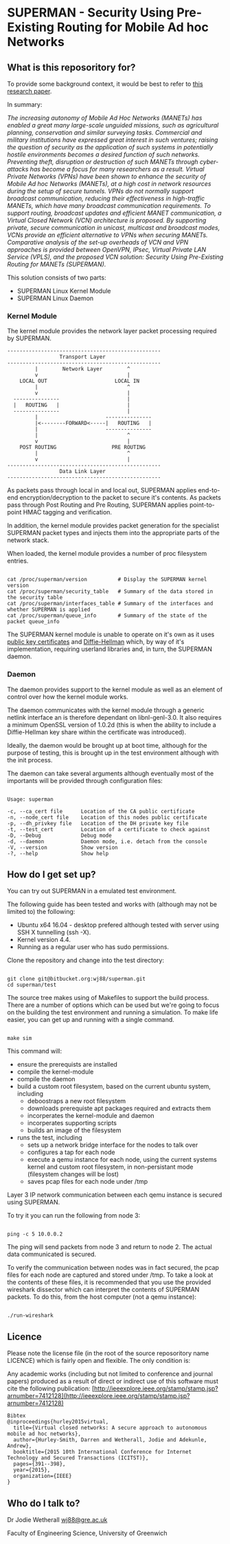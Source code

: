 # SUPERMAN - Security Using Pre-Existing Routing for Mobile Ad hoc Networks #


## What is this reposoritory for? ##

To provide some background context, it would be best to refer to [this research paper](http://ieeexplore.ieee.org/stamp/stamp.jsp?arnumber=7412128).

In summary:

*The increasing autonomy of Mobile Ad Hoc Networks (MANETs) has enabled a great many large-scale unguided missions, such as agricultural planning, conservation and similar surveying tasks. Commercial and military institutions have expressed great interest in such ventures; raising the question of security as the application of such systems in potentially hostile environments becomes a desired function of such networks. Preventing theft, disruption or destruction of such MANETs through cyber-attacks has become a focus for many researchers as a result. Virtual Private Networks (VPNs) have been shown to enhance the security of Mobile Ad hoc Networks (MANETs), at a high cost in network resources during the setup of secure tunnels. VPNs do not normally support broadcast communication, reducing their effectiveness in high-traffic MANETs, which have many broadcast communication requirements. To support routing, broadcast updates and efficient MANET communication, a Virtual Closed Network (VCN) architecture is proposed. By supporting private, secure communication in unicast, multicast and broadcast modes, VCNs provide an efficient alternative to VPNs when securing MANETs. Comparative analysis of the set-up overheads of VCN and VPN approaches is provided between OpenVPN, IPsec, Virtual Private LAN Service (VPLS), and the proposed VCN solution: Security Using Pre-Existing Routing for MANETs (SUPERMAN).*

This solution consists of two parts:

* SUPERMAN Linux Kernel Module
* SUPERMAN Linux Daemon

### Kernel Module ###

The kernel module provides the network layer packet processing required by SUPERMAN.

```
--------------------------------------------------
                 Transport Layer
--------------------------------------------------
         |        Network Layer        ^
         v                             |
    LOCAL OUT                      LOCAL IN
         |                             ^
         v                             |
  ---------------                      |
  |   ROUTING	|                      |
  ---------------                      |
         |                      ---------------
         |<--------FORWARD<-----|   ROUTING   |
         |                      ---------------
         |                             ^
         v                             |
    POST ROUTING                  PRE ROUTING
         |                             ^
         v                             |
--------------------------------------------------
                 Data Link Layer
--------------------------------------------------
```

As packets pass through local in and local out, SUPERMAN applies end-to-end encryption/decryption to the packet to secure it's contents. As packets pass through Post Routing and Pre Routing, SUPERMAN applies point-to-point HMAC tagging and verification.

In addition, the kernel module provides packet generation for the specialist SUPERMAN packet types and injects them into the appropriate parts of the network stack.

When loaded, the kernel module provides a number of proc filesystem entries.

```

cat /proc/superman/version          # Display the SUPERMAN kernel version
cat /proc/superman/security_table   # Summary of the data stored in the security table
cat /proc/superman/interfaces_table # Summary of the interfaces and whether SUPERMAN is applied
cat /proc/superman/queue_info       # Summary of the state of the packet queue_info
```

The SUPERMAN kernel module is unable to operate on it's own as it uses [public key certificates](https://en.wikipedia.org/wiki/Public_key_certificate) and [Diffie-Hellman](https://en.wikipedia.org/wiki/Diffie%E2%80%93Hellman_key_exchange) which, by way of it's implementation, requiring userland libraries and, in turn, the SUPERMAN daemon.

### Daemon ###

The daemon provides support to the kernel module as well as an element of control over how the kernel module works.

The daemon communicates with the kernel module through a generic netlink interface an is therefore dependant on libnl-genl-3.0. It also requires a minimum OpenSSL version of 1.0.2d (this is when the ability to include a Diffie-Hellman key share within the certificate was introduced).

Ideally, the daemon would be brought up at boot time, although for the purpose of testing, this is brought up in the test environment although with the init process.

The daemon can take several arguments although eventually most of the importants will be provided through configuration files:

````

Usage: superman

-c, --ca_cert file      Location of the CA public certificate
-n, --node_cert file    Location of this nodes public certificate
-p, --dh_privkey file   Location of the DH private key file
-t, --test_cert         Location of a certificate to check against
-D, --Debug             Debug mode
-d, --daemon            Daemon mode, i.e. detach from the console
-V, --version           Show version
-?, --help              Show help
````

## How do I get set up? ##

You can try out SUPERMAN in a emulated test environment.

The following guide has been tested and works with (although may not be limited to) the following:

* Ubuntu x64 16.04 - desktop prefered although tested with server using SSH X tunnelling (ssh -X).
* Kernel version 4.4.
* Running as a regular user who has sudo permissions.

Clone the repository and change into the test directory:

```

git clone git@bitbucket.org:wj88/superman.git
cd superman/test
```

The source tree makes using of Makefiles to support the build process. There are a number of options which can be used but we're going to focus on the building the test environment and running a simulation. To make life easier, you can get up and running with a single command.

```

make sim
```

This command will:


* ensure the prerequists are installed
* compile the kernel-module
* compile the daemon
* build a custom root filesystem, based on the current ubuntu system, including
    * deboostraps a new root filesystem
    * downloads prerequiste apt packages required and extracts them
    * incorperates the kernel-module and daemon
    * incorperates supporting scripts
    * builds an image of the filesystem
* runs the test, including
    * sets up a network bridge interface for the nodes to talk over
    * configures a tap for each node
    * execute a qemu instance for each node, using the current systems kernel and custom root filesystem, in non-persistant mode (filesystem changes will be lost)
    * saves pcap files for each node under /tmp

Layer 3 IP network communication between each qemu instance is secured using SUPERMAN.

To try it you can run the following from node 3:

```

ping -c 5 10.0.0.2
```

The ping will send packets from node 3 and return to node 2. The actual data communicated is secured.

To verify the communication between nodes was in fact secured, the pcap files for each node are captured and stored under /tmp. To take a look at the contents of these files, it is recommended that you use the provided wireshark dissector which can interpret the contents of SUPERMAN packets. To do this, from the host computer (not a qemu instance):

````

./run-wireshark
````


  
## Licence ##

Please note the license file (in the root of the source reposoritory name LICENCE) which is fairly open and flexible. The only condition is:

Any academic works (including but not limited to conference and journal papers) produced as a result of direct or indirect use of this software must cite the following publication:
[http://ieeexplore.ieee.org/stamp/stamp.jsp?arnumber=7412128](http://ieeexplore.ieee.org/stamp/stamp.jsp?arnumber=7412128)

```
Bibtex
@inproceedings{hurley2015virtual,
  title={Virtual closed networks: A secure approach to autonomous mobile ad hoc networks},
  author={Hurley-Smith, Darren and Wetherall, Jodie and Adekunle, Andrew},
  booktitle={2015 10th International Conference for Internet Technology and Secured Transactions (ICITST)},
  pages={391--398},
  year={2015},
  organization={IEEE}
}
```

## Who do I talk to? ##

Dr Jodie Wetherall <wj88@gre.ac.uk>

Faculty of Engineering Science, University of Greenwich
